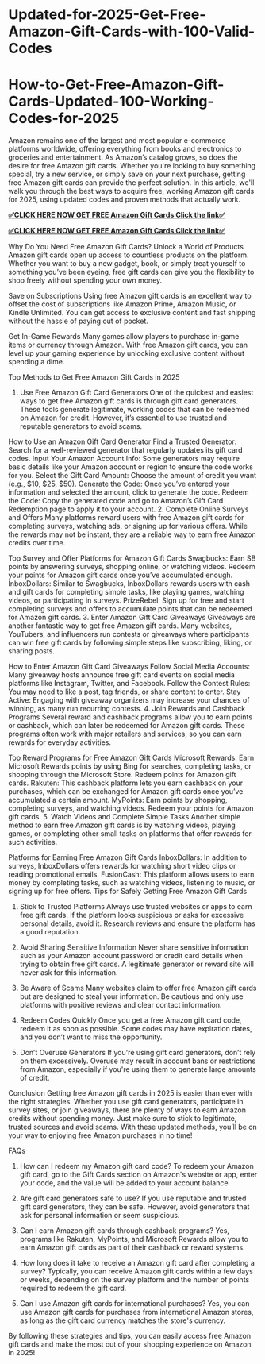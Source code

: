 # Updated-for-2025-Get-Free-Amazon-Gift-Cards-with-100-Valid-Codes
# How-to-Get-Free-Amazon-Gift-Cards-Updated-100-Working-Codes-for-2025
Amazon remains one of the largest and most popular e-commerce platforms worldwide, offering everything from books and electronics to groceries and entertainment. As Amazon’s catalog grows, so does the desire for free Amazon gift cards. Whether you're looking to buy something special, try a new service, or simply save on your next purchase, getting free Amazon gift cards can provide the perfect solution. In this article, we'll walk you through the best ways to acquire free, working Amazon gift cards for 2025, using updated codes and proven methods that actually work.

**[✅CLICK HERE NOW GET FREE Amazon Gift Cards Click the link✅](https://groupzone.xyz/amazon-gift-card/)**

**[✅CLICK HERE NOW GET FREE Amazon Gift Cards Click the link✅](https://groupzone.xyz/amazon-gift-card/)**

Why Do You Need Free Amazon Gift Cards?
Unlock a World of Products
Amazon gift cards open up access to countless products on the platform. Whether you want to buy a new gadget, book, or simply treat yourself to something you’ve been eyeing, free gift cards can give you the flexibility to shop freely without spending your own money.

Save on Subscriptions
Using free Amazon gift cards is an excellent way to offset the cost of subscriptions like Amazon Prime, Amazon Music, or Kindle Unlimited. You can get access to exclusive content and fast shipping without the hassle of paying out of pocket.

Get In-Game Rewards
Many games allow players to purchase in-game items or currency through Amazon. With free Amazon gift cards, you can level up your gaming experience by unlocking exclusive content without spending a dime.

Top Methods to Get Free Amazon Gift Cards in 2025
1. Use Free Amazon Gift Card Generators
One of the quickest and easiest ways to get free Amazon gift cards is through gift card generators. These tools generate legitimate, working codes that can be redeemed on Amazon for credit. However, it’s essential to use trusted and reputable generators to avoid scams.

How to Use an Amazon Gift Card Generator
Find a Trusted Generator: Search for a well-reviewed generator that regularly updates its gift card codes.
Input Your Amazon Account Info: Some generators may require basic details like your Amazon account or region to ensure the code works for you.
Select the Gift Card Amount: Choose the amount of credit you want (e.g., $10, $25, $50).
Generate the Code: Once you’ve entered your information and selected the amount, click to generate the code.
Redeem the Code: Copy the generated code and go to Amazon’s Gift Card Redemption page to apply it to your account.
2. Complete Online Surveys and Offers
Many platforms reward users with free Amazon gift cards for completing surveys, watching ads, or signing up for various offers. While the rewards may not be instant, they are a reliable way to earn free Amazon credits over time.

Top Survey and Offer Platforms for Amazon Gift Cards
Swagbucks: Earn SB points by answering surveys, shopping online, or watching videos. Redeem your points for Amazon gift cards once you’ve accumulated enough.
InboxDollars: Similar to Swagbucks, InboxDollars rewards users with cash and gift cards for completing simple tasks, like playing games, watching videos, or participating in surveys.
PrizeRebel: Sign up for free and start completing surveys and offers to accumulate points that can be redeemed for Amazon gift cards.
3. Enter Amazon Gift Card Giveaways
Giveaways are another fantastic way to get free Amazon gift cards. Many websites, YouTubers, and influencers run contests or giveaways where participants can win free gift cards by following simple steps like subscribing, liking, or sharing posts.

How to Enter Amazon Gift Card Giveaways
Follow Social Media Accounts: Many giveaway hosts announce free gift card events on social media platforms like Instagram, Twitter, and Facebook.
Follow the Contest Rules: You may need to like a post, tag friends, or share content to enter.
Stay Active: Engaging with giveaway organizers may increase your chances of winning, as many run recurring contests.
4. Join Rewards and Cashback Programs
Several reward and cashback programs allow you to earn points or cashback, which can later be redeemed for Amazon gift cards. These programs often work with major retailers and services, so you can earn rewards for everyday activities.

Top Reward Programs for Free Amazon Gift Cards
Microsoft Rewards: Earn Microsoft Rewards points by using Bing for searches, completing tasks, or shopping through the Microsoft Store. Redeem points for Amazon gift cards.
Rakuten: This cashback platform lets you earn cashback on your purchases, which can be exchanged for Amazon gift cards once you’ve accumulated a certain amount.
MyPoints: Earn points by shopping, completing surveys, and watching videos. Redeem your points for Amazon gift cards.
5. Watch Videos and Complete Simple Tasks
Another simple method to earn free Amazon gift cards is by watching videos, playing games, or completing other small tasks on platforms that offer rewards for such activities.

Platforms for Earning Free Amazon Gift Cards
InboxDollars: In addition to surveys, InboxDollars offers rewards for watching short video clips or reading promotional emails.
FusionCash: This platform allows users to earn money by completing tasks, such as watching videos, listening to music, or signing up for free offers.
Tips for Safely Getting Free Amazon Gift Cards
1. Stick to Trusted Platforms
Always use trusted websites or apps to earn free gift cards. If the platform looks suspicious or asks for excessive personal details, avoid it. Research reviews and ensure the platform has a good reputation.

2. Avoid Sharing Sensitive Information
Never share sensitive information such as your Amazon account password or credit card details when trying to obtain free gift cards. A legitimate generator or reward site will never ask for this information.

3. Be Aware of Scams
Many websites claim to offer free Amazon gift cards but are designed to steal your information. Be cautious and only use platforms with positive reviews and clear contact information.

4. Redeem Codes Quickly
Once you get a free Amazon gift card code, redeem it as soon as possible. Some codes may have expiration dates, and you don’t want to miss the opportunity.

5. Don’t Overuse Generators
If you're using gift card generators, don’t rely on them excessively. Overuse may result in account bans or restrictions from Amazon, especially if you're using them to generate large amounts of credit.

Conclusion
Getting free Amazon gift cards in 2025 is easier than ever with the right strategies. Whether you use gift card generators, participate in survey sites, or join giveaways, there are plenty of ways to earn Amazon credits without spending money. Just make sure to stick to legitimate, trusted sources and avoid scams. With these updated methods, you’ll be on your way to enjoying free Amazon purchases in no time!

FAQs
1. How can I redeem my Amazon gift card code?
To redeem your Amazon gift card, go to the Gift Cards section on Amazon's website or app, enter your code, and the value will be added to your account balance.

2. Are gift card generators safe to use?
If you use reputable and trusted gift card generators, they can be safe. However, avoid generators that ask for personal information or seem suspicious.

3. Can I earn Amazon gift cards through cashback programs?
Yes, programs like Rakuten, MyPoints, and Microsoft Rewards allow you to earn Amazon gift cards as part of their cashback or reward systems.

4. How long does it take to receive an Amazon gift card after completing a survey?
Typically, you can receive Amazon gift cards within a few days or weeks, depending on the survey platform and the number of points required to redeem the gift card.

5. Can I use Amazon gift cards for international purchases?
Yes, you can use Amazon gift cards for purchases from international Amazon stores, as long as the gift card currency matches the store's currency.

By following these strategies and tips, you can easily access free Amazon gift cards and make the most out of your shopping experience on Amazon in 2025!




